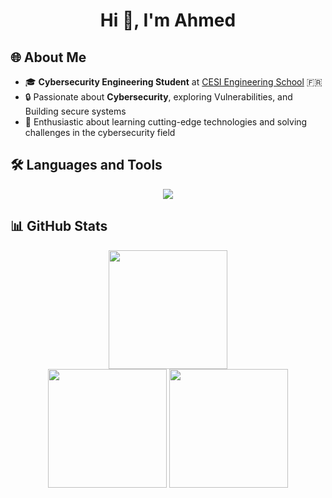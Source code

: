 <h1 align="center">Hi 👋, I'm Ahmed</h1>
<h3 align="center"></h3>


## 🌐 About Me  

- 🎓 **Cybersecurity Engineering Student** at [CESI Engineering School](https://www.cesi.fr/) 🇫🇷  
- 🔒 Passionate about **Cybersecurity**, exploring Vulnerabilities, and Building secure systems  
- 🚀 Enthusiastic about learning cutting-edge technologies and solving challenges in the cybersecurity field  


## 🛠️ Languages and Tools

<p align="center">
    <img src="https://skillicons.dev/icons?i=py,js,html,css,cpp,vscodium,git,docker,mysql,raspberrypi,arduino,linux,kali,debian&theme=dark&perline=7" />
</p>


## 📊 GitHub Stats

<div align="center">
  <img src="http://github-profile-summary-cards.vercel.app/api/cards/profile-details?username=4-hmed&theme=github_dark" height="190" />
</div>
<div align="center">
  <img src="http://github-profile-summary-cards.vercel.app/api/cards/repos-per-language?username=4-hmed&theme=github_dark" height="190" />
  <img src="http://github-profile-summary-cards.vercel.app/api/cards/productive-time?username=4-hmed&theme=github_dark&utcOffset=1" height="190" />
</div>
